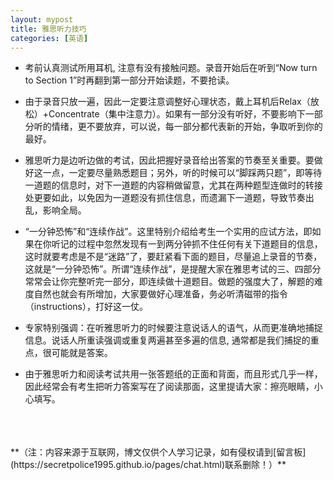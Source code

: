 ```yaml
---
layout: mypost
title: 雅思听力技巧
categories: [英语]
---
```

<!-- <script type="text/javascript">   
function password() {   
var testV = 1;   
var pass1 = prompt('请输入密码','');   
while (testV < 3) {   
if (!pass1)   
history.go(-1);   
if (pass1 == "97531") {//初始密码97531   
alert('密码正确');   
break;   
}   
testV+=1;   
var pass1 =   
prompt('密码错误!请重新输入:');   
}   
if (pass1!="password" & testV ==3)   
history.go(-1);   
return " ";   
}   
document.write(password());   
</script> -->


- 考前认真测试所用耳机, 注意有没有接触问题。录音开始后在听到“Now turn to Section 1”时再翻到第一部分开始读题，不要抢读。 

- 由于录音只放一遍，因此一定要注意调整好心理状态，戴上耳机后Relax（放松）+Concentrate（集中注意力）。如果有一部分没有听好，不要影响下一部分听的情绪，更不要放弃，可以说，每一部分都代表新的开始，争取听到你的最好。 

- 雅思听力是边听边做的考试，因此把握好录音给出答案的节奏至关重要。要做好这一点，一定要尽量熟悉题目；另外，听的时候可以“脚踩两只题”，即等待一道题的信息时，对下一道题的内容稍做留意，尤其在两种题型连做时的转接处更要如此，以免因为一道题没有抓住信息，而遗漏下一道题，导致节奏出乱，影响全局。
 
- “一分钟恐怖”和“连续作战”。这里特别介绍给考生一个实用的应试方法，即如果在你听记的过程中忽然发现有一到两分钟抓不住任何有关下道题目的信息，这时就要考虑是不是“迷路”了，要赶紧看下面的题目，尽量追上录音的节奏，这就是“一分钟恐怖”。所谓“连续作战”，是提醒大家在雅思考试的三、四部分常常会让你完整听完一部分，即连续做十道题目。做题的强度大了，解题的难度自然也就会有所增加，大家要做好心理准备，务必听清磁带的指令（instructions），打好这一仗。 

- 专家特别强调：在听雅思听力的时候要注意说话人的语气，从而更准确地捕捉信息。说话人所重读强调或重复两遍甚至多遍的信息, 通常都是我们捕捉的重点，很可能就是答案。 

- 由于雅思听力和阅读考试共用一张答题纸的正面和背面，而且形式几乎一样，因此经常会有考生把听力答案写在了阅读那面，这里提请大家：擦亮眼睛，小心填写。


<br/>
<br/>
<br/>
**（注：内容来源于互联网，博文仅供个人学习记录，如有侵权请到[留言板](https://secretpolice1995.github.io/pages/chat.html)联系删除！）**
<br/>
